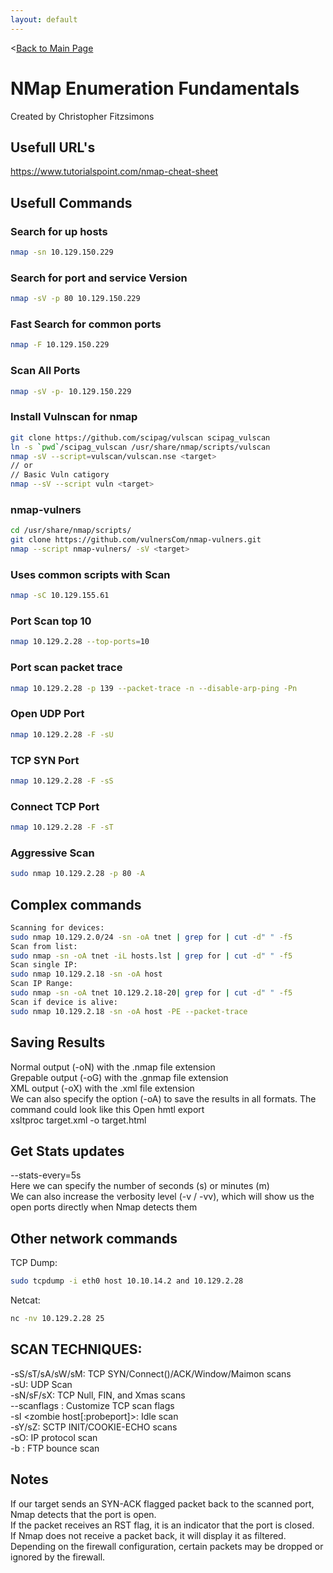 ```yaml
---
layout: default
---
```


<[Back to Main Page](../index.html)

# NMap Enumeration Fundamentals
Created by Christopher Fitzsimons

## Usefull URL's
https://www.tutorialspoint.com/nmap-cheat-sheet

## Usefull Commands
### Search for up hosts
```bash
nmap -sn 10.129.150.229
```
### Search for port and service Version
```bash
nmap -sV -p 80 10.129.150.229
```
### Fast Search for common ports
```bash
nmap -F 10.129.150.229
```
### Scan All Ports
```bash
nmap -sV -p- 10.129.150.229
```
### Install Vulnscan for nmap
```bash
git clone https://github.com/scipag/vulscan scipag_vulscan
ln -s `pwd`/scipag_vulscan /usr/share/nmap/scripts/vulscan
nmap -sV --script=vulscan/vulscan.nse <target>
// or
// Basic Vuln catigory
nmap --sV --script vuln <target>
```
### nmap-vulners
```bash
cd /usr/share/nmap/scripts/
git clone https://github.com/vulnersCom/nmap-vulners.git
nmap --script nmap-vulners/ -sV <target>
```
### Uses common scripts with Scan
```bash
nmap -sC 10.129.155.61
```
### Port Scan top 10
```bash
nmap 10.129.2.28 --top-ports=10 
```
### Port scan packet trace
```bash
nmap 10.129.2.28 -p 139 --packet-trace -n --disable-arp-ping -Pn
```
### Open UDP Port
```bash
nmap 10.129.2.28 -F -sU
```
### TCP SYN Port
```bash
nmap 10.129.2.28 -F -sS
```
### Connect TCP Port
```bash
nmap 10.129.2.28 -F -sT
```
### Aggressive Scan
```bash
sudo nmap 10.129.2.28 -p 80 -A
```

## Complex commands
```bash
Scanning for devices:
sudo nmap 10.129.2.0/24 -sn -oA tnet | grep for | cut -d" " -f5
Scan from list:
sudo nmap -sn -oA tnet -iL hosts.lst | grep for | cut -d" " -f5
Scan single IP:
sudo nmap 10.129.2.18 -sn -oA host 
Scan IP Range:
sudo nmap -sn -oA tnet 10.129.2.18-20| grep for | cut -d" " -f5
Scan if device is alive:
sudo nmap 10.129.2.18 -sn -oA host -PE --packet-trace 
```

## Saving Results
Normal output (-oN) with the .nmap file extension  
Grepable output (-oG) with the .gnmap file extension  
XML output (-oX) with the .xml file extension  
We can also specify the option (-oA) to save the results in all formats. The command could look like this
Open hmtl export  
xsltproc target.xml -o target.html  

## Get Stats updates
--stats-every=5s  
Here we can specify the number of seconds (s) or minutes (m)  
We can also increase the verbosity level (-v / -vv), which will show us the open ports directly when Nmap detects them  

## Other network commands
TCP Dump:  
```bash
sudo tcpdump -i eth0 host 10.10.14.2 and 10.129.2.28  
```
Netcat:  
```bash
nc -nv 10.129.2.28 25
```

## SCAN TECHNIQUES:
  -sS/sT/sA/sW/sM: TCP SYN/Connect()/ACK/Window/Maimon scans  
  -sU: UDP Scan  
  -sN/sF/sX: TCP Null, FIN, and Xmas scans  
  --scanflags <flags>: Customize TCP scan flags  
  -sI <zombie host[:probeport]>: Idle scan  
  -sY/sZ: SCTP INIT/COOKIE-ECHO scans  
  -sO: IP protocol scan  
  -b <FTP relay host>: FTP bounce scan  

## Notes
If our target sends an SYN-ACK flagged packet back to the scanned port, Nmap detects that the port is open.  
If the packet receives an RST flag, it is an indicator that the port is closed.  
If Nmap does not receive a packet back, it will display it as filtered. Depending on the firewall configuration, certain packets may be dropped or ignored by the firewall.  
